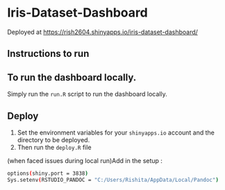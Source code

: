 # Iris-Dataset-Dashboard

Deployed at https://rish2604.shinyapps.io/iris-dataset-dashboard/ 

## Instructions to run

## To run the dashboard locally.
Simply run the `run.R` script to run the dashboard locally.


## Deploy
1. Set the environment variables for your `shinyapps.io` account and the directory to be deployed.
2. Then run the `deploy.R` file

(when faced issues during local run)Add in the setup : 
```bash
options(shiny.port = 3838)
Sys.setenv(RSTUDIO_PANDOC = "C:/Users/Rishita/AppData/Local/Pandoc")
```



